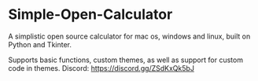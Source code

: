 # Simple-Open-Calculator
A simplistic open source calculator for mac os, windows and linux, built on Python and Tkinter.

Supports basic functions, custom themes, as well as support for custom code in themes.
Discord: https://discord.gg/ZSdKxQk5bJ
